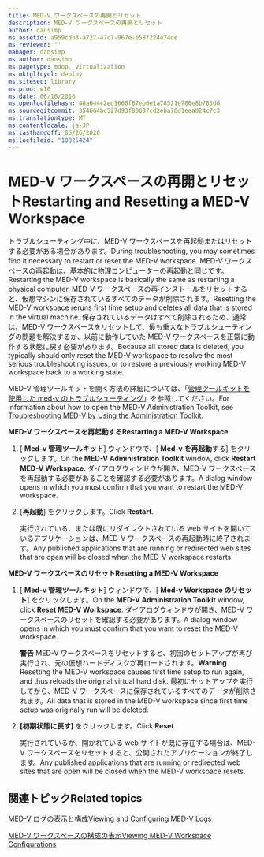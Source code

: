```yaml
---
title: MED-V ワークスペースの再開とリセット
description: MED-V ワークスペースの再開とリセット
author: dansimp
ms.assetid: a959cdb3-a727-47c7-967e-e58f224e74de
ms.reviewer: ''
manager: dansimp
ms.author: dansimp
ms.pagetype: mdop, virtualization
ms.mktglfcycl: deploy
ms.sitesec: library
ms.prod: w10
ms.date: 06/16/2016
ms.openlocfilehash: 48a644c2ed1668f87eb6e1a78521e780e8b783dd
ms.sourcegitcommit: 354664bc527d93f80687cd2eba70d1eea024c7c3
ms.translationtype: MT
ms.contentlocale: ja-JP
ms.lasthandoff: 06/26/2020
ms.locfileid: "10825424"
---
```

# <span data-ttu-id="a2d08-103">MED-V ワークスペースの再開とリセット</span><span class="sxs-lookup"><span data-stu-id="a2d08-103">Restarting and Resetting a MED-V Workspace</span></span>


<span data-ttu-id="a2d08-104">トラブルシューティング中に、MED-V ワークスペースを再起動またはリセットする必要がある場合があります。</span><span class="sxs-lookup"><span data-stu-id="a2d08-104">During troubleshooting, you may sometimes find it necessary to restart or reset the MED-V workspace.</span></span> <span data-ttu-id="a2d08-105">MED-V ワークスペースの再起動は、基本的に物理コンピューターの再起動と同じです。</span><span class="sxs-lookup"><span data-stu-id="a2d08-105">Restarting the MED-V workspace is basically the same as restarting a physical computer.</span></span> <span data-ttu-id="a2d08-106">MED-V ワークスペースの再インストールをリセットすると、仮想マシンに保存されているすべてのデータが削除されます。</span><span class="sxs-lookup"><span data-stu-id="a2d08-106">Resetting the MED-V workspace reruns first time setup and deletes all data that is stored in the virtual machine.</span></span> <span data-ttu-id="a2d08-107">保存されているデータはすべて削除されるため、通常は、MED-V ワークスペースをリセットして、最も重大なトラブルシューティングの問題を解決するか、以前に動作していた MED-V ワークスペースを正常に動作する状態に戻す必要があります。</span><span class="sxs-lookup"><span data-stu-id="a2d08-107">Because all stored data is deleted, you typically should only reset the MED-V workspace to resolve the most serious troubleshooting issues, or to restore a previously working MED-V workspace back to a working state.</span></span>

<span data-ttu-id="a2d08-108">MED-V 管理ツールキットを開く方法の詳細については、「[管理ツールキットを使用した med-v のトラブルシューティング](troubleshooting-med-v-by-using-the-administration-toolkit.md)」を参照してください。</span><span class="sxs-lookup"><span data-stu-id="a2d08-108">For information about how to open the MED-V Administration Toolkit, see [Troubleshooting MED-V by Using the Administration Toolkit](troubleshooting-med-v-by-using-the-administration-toolkit.md).</span></span>

**<span data-ttu-id="a2d08-109">MED-V ワークスペースを再起動する</span><span class="sxs-lookup"><span data-stu-id="a2d08-109">Restarting a MED-V Workspace</span></span>**

1.  <span data-ttu-id="a2d08-110">[ **Med-v 管理ツールキット**] ウィンドウで、[ **Med-v を再起動**する] をクリックします。</span><span class="sxs-lookup"><span data-stu-id="a2d08-110">On the **MED-V Administration Toolkit** window, click **Restart MED-V Workspace**.</span></span> <span data-ttu-id="a2d08-111">ダイアログウィンドウが開き、MED-V ワークスペースを再起動する必要があることを確認する必要があります。</span><span class="sxs-lookup"><span data-stu-id="a2d08-111">A dialog window opens in which you must confirm that you want to restart the MED-V workspace.</span></span>

2.  <span data-ttu-id="a2d08-112">[**再起動**] をクリックします。</span><span class="sxs-lookup"><span data-stu-id="a2d08-112">Click **Restart**.</span></span>

    <span data-ttu-id="a2d08-113">実行されている、または既にリダイレクトされている web サイトを開いているアプリケーションは、MED-V ワークスペースの再起動時に終了されます。</span><span class="sxs-lookup"><span data-stu-id="a2d08-113">Any published applications that are running or redirected web sites that are open will be closed when the MED-V workspace restarts.</span></span>

**<span data-ttu-id="a2d08-114">MED-V ワークスペースのリセット</span><span class="sxs-lookup"><span data-stu-id="a2d08-114">Resetting a MED-V Workspace</span></span>**

1.  <span data-ttu-id="a2d08-115">[ **Med-v 管理ツールキット**] ウィンドウで、[ **Med-v Workspace のリセット**] をクリックします。</span><span class="sxs-lookup"><span data-stu-id="a2d08-115">On the **MED-V Administration Toolkit** window, click **Reset MED-V Workspace**.</span></span> <span data-ttu-id="a2d08-116">ダイアログウィンドウが開き、MED-V ワークスペースのリセットを確認する必要があります。</span><span class="sxs-lookup"><span data-stu-id="a2d08-116">A dialog window opens in which you must confirm that you want to reset the MED-V workspace.</span></span>

    <span data-ttu-id="a2d08-117">**警告** MED-V ワークスペースをリセットすると、初回のセットアップが再び実行され、元の仮想ハードディスクが再ロードされます。</span><span class="sxs-lookup"><span data-stu-id="a2d08-117">**Warning** Resetting the MED-V workspace causes first time setup to run again, and thus reloads the original virtual hard disk.</span></span> <span data-ttu-id="a2d08-118">最初にセットアップを実行してから、MED-V ワークスペースに保存されているすべてのデータが削除されます。</span><span class="sxs-lookup"><span data-stu-id="a2d08-118">All data that is stored in the MED-V workspace since first time setup was originally run will be deleted.</span></span>

     

2.  <span data-ttu-id="a2d08-119">**[初期状態に戻す]** をクリックします。</span><span class="sxs-lookup"><span data-stu-id="a2d08-119">Click **Reset**.</span></span>

    <span data-ttu-id="a2d08-120">実行されているか、開かれている web サイトが既に存在する場合は、MED-V ワークスペースをリセットすると、公開されたアプリケーションが終了します。</span><span class="sxs-lookup"><span data-stu-id="a2d08-120">Any published applications that are running or redirected web sites that are open will be closed when the MED-V workspace resets.</span></span>

## <span data-ttu-id="a2d08-121">関連トピック</span><span class="sxs-lookup"><span data-stu-id="a2d08-121">Related topics</span></span>


[<span data-ttu-id="a2d08-122">MED-V ログの表示と構成</span><span class="sxs-lookup"><span data-stu-id="a2d08-122">Viewing and Configuring MED-V Logs</span></span>](viewing-and-configuring-med-v-logs.md)

[<span data-ttu-id="a2d08-123">MED-V ワークスペースの構成の表示</span><span class="sxs-lookup"><span data-stu-id="a2d08-123">Viewing MED-V Workspace Configurations</span></span>](viewing-med-v-workspace-configurations.md)

 

 





